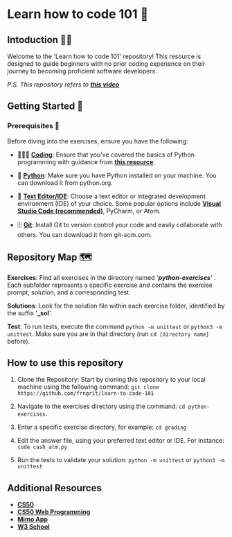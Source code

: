 # Learn how to code 101 🤯

## Intoduction ✍🏼
Welcome to the 'Learn how to code 101' repository! This resource is designed to guide beginners with no prior coding experience on their journey to becoming proficient software developers.

_P.S. This repository refers to [***this video***](www.tiktok.com/@frngrit/video/7318419449801936133)_

## Getting Started 🚀

### Prerequisites 📕

Before diving into the exercises, ensure you have the following:

- 🧑🏼‍💻 [**Coding**](https://www.w3schools.com/python/): Ensure that you've covered the basics of Python programming with guidance from [**this resource**](https://www.w3schools.com/python/).

- 🐍 [**Python**](https://www.python.org/downloads/): Make sure you have Python installed on your machine. You can download it from python.org.

- 📝 [**Text Editor/IDE**](https://code.visualstudio.com/download): Choose a text editor or integrated development environment (IDE) of your choice. Some popular options include [**Visual Studio Code (recommended)**](https://code.visualstudio.com/download), PyCharm, or Atom.

- 🗄️ [**Git**](https://git-scm.com/downloads): Install Git to version control your code and easily collaborate with others. You can download it from git-scm.com.


## Repository Map 🗺️
**Exercises**: Find all exercises in the directory named _'**python-exercises**'_ . Each subfolder represents a specific exercise and contains the exercise prompt, solution, and a corresponding test.

**Solutions**: Look for the solution file within each exercise folder, identified by the suffix '**_sol**'.

**Test**: To run tests, execute the command ```python -m unittest``` or ```python3 -m unittest```. Make sure you are in that directory (run ```cd [directory name]``` before).

## How to use this repository

1. Clone the Repository: Start by cloning this repository to your local machine using the following command: ```git clone https://github.com/frngrit/learn-to-code-101```

2. Navigate to the exercises directory using the command: ```cd python-exercises```.

3. Enter a specific exercise directory, for example: ```cd grading```

4. Edit the answer file, using your preferred text editor or IDE. For instance: ```code cash_atm.py```

5. Run the tests to validate your solution: ```python -m unittest``` or ```python3 -m unittest```

## Additional Resources

- [**CS50**](https://cs50.harvard.edu/x/2024/)
- [**CS50 Web Programming**](https://cs50.harvard.edu/web/2020/)
- [**Mimo App**](https://mimo.org/)
- [**W3 School**](https://www.w3schools.com/python/)
